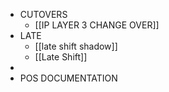 - CUTOVERS
	- [[IP LAYER 3 CHANGE OVER]]
- LATE
	- [[late shift shadow]]
	- [[Late Shift]]
-
- POS DOCUMENTATION